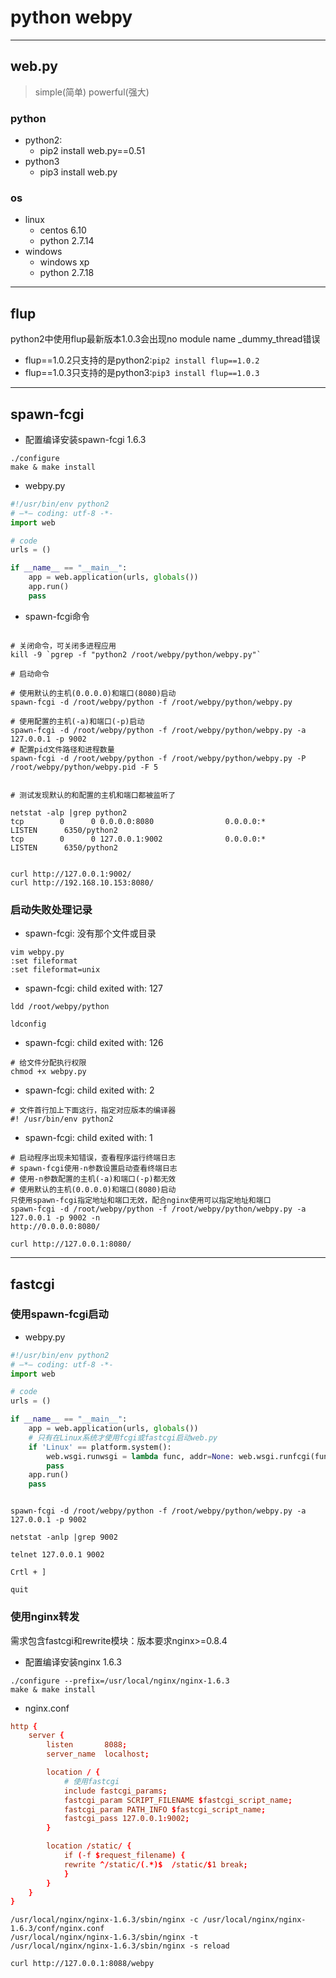 # python webpy

---
## web.py
> simple(简单) powerful(强大)

### python
- python2:
    - pip2 install web.py==0.51
- python3
    - pip3 install web.py



### os
- linux
    - centos 6.10
    - python 2.7.14
- windows
    - windows xp
    - python 2.7.18

---
## flup

python2中使用flup最新版本1.0.3会出现no module name _dummy_thread错误
- flup==1.0.2只支持的是python2:`pip2 install flup==1.0.2`
- flup==1.0.3只支持的是python3:`pip3 install flup==1.0.3`



---
## spawn-fcgi


- 配置编译安装spawn-fcgi 1.6.3
```shell
./configure
make & make install
```

- webpy.py
```py
#!/usr/bin/env python2
# —*— coding: utf-8 -*-
import web

# code
urls = ()

if __name__ == "__main__":
    app = web.application(urls, globals())
    app.run()
    pass
```

- spawn-fcgi命令

```shell

# 关闭命令，可关闭多进程应用
kill -9 `pgrep -f "python2 /root/webpy/python/webpy.py"`

# 启动命令

# 使用默认的主机(0.0.0.0)和端口(8080)启动
spawn-fcgi -d /root/webpy/python -f /root/webpy/python/webpy.py

# 使用配置的主机(-a)和端口(-p)启动
spawn-fcgi -d /root/webpy/python -f /root/webpy/python/webpy.py -a 127.0.0.1 -p 9002
# 配置pid文件路径和进程数量
spawn-fcgi -d /root/webpy/python -f /root/webpy/python/webpy.py -P /root/webpy/python/webpy.pid -F 5


# 测试发现默认的和配置的主机和端口都被监听了

netstat -alp |grep python2
tcp        0      0 0.0.0.0:8080                0.0.0.0:*                   LISTEN      6350/python2
tcp        0      0 127.0.0.1:9002              0.0.0.0:*                   LISTEN      6350/python2


curl http://127.0.0.1:9002/
curl http://192.168.10.153:8080/

```



### 启动失败处理记录

- spawn-fcgi: 没有那个文件或目录
```shell
vim webpy.py
:set fileformat
:set fileformat=unix
```

- spawn-fcgi: child exited with: 127
```shell
ldd /root/webpy/python

ldconfig
```

- spawn-fcgi: child exited with: 126
```shell
# 给文件分配执行权限
chmod +x webpy.py
```

- spawn-fcgi: child exited with: 2
```shell
# 文件首行加上下面这行，指定对应版本的编译器
#! /usr/bin/env python2
```

- spawn-fcgi: child exited with: 1
```shell
# 启动程序出现未知错误，查看程序运行终端日志
# spawn-fcgi使用-n参数设置启动查看终端日志
# 使用-n参数配置的主机(-a)和端口(-p)都无效
# 使用默认的主机(0.0.0.0)和端口(8080)启动
只使用spawn-fcgi指定地址和端口无效，配合nginx使用可以指定地址和端口
spawn-fcgi -d /root/webpy/python -f /root/webpy/python/webpy.py -a 127.0.0.1 -p 9002 -n
http://0.0.0.0:8080/

curl http://127.0.0.1:8080/

```



---
## fastcgi

### 使用spawn-fcgi启动

- webpy.py
```py
#!/usr/bin/env python2
# —*— coding: utf-8 -*-
import web

# code
urls = ()

if __name__ == "__main__":
    app = web.application(urls, globals())
    # 只有在Linux系统才使用fcgi或fastcgi启动web.py
    if 'Linux' == platform.system():
        web.wsgi.runwsgi = lambda func, addr=None: web.wsgi.runfcgi(func, addr)
        pass
    app.run()
    pass
```
```shell

spawn-fcgi -d /root/webpy/python -f /root/webpy/python/webpy.py -a 127.0.0.1 -p 9002

netstat -anlp |grep 9002

telnet 127.0.0.1 9002

Crtl + ]

quit
```

### 使用nginx转发


需求包含fastcgi和rewrite模块：版本要求nginx>=0.8.4


- 配置编译安装nginx 1.6.3
```shell
./configure --prefix=/usr/local/nginx/nginx-1.6.3
make & make install
```

- nginx.conf
```conf
http {
    server {
        listen       8088;
        server_name  localhost;

        location / {
            # 使用fastcgi
            include fastcgi_params;
            fastcgi_param SCRIPT_FILENAME $fastcgi_script_name;
            fastcgi_param PATH_INFO $fastcgi_script_name;
            fastcgi_pass 127.0.0.1:9002;
        }

        location /static/ {
            if (-f $request_filename) {
            rewrite ^/static/(.*)$  /static/$1 break;
            }
        }
    }
}
```
```
/usr/local/nginx/nginx-1.6.3/sbin/nginx -c /usr/local/nginx/nginx-1.6.3/conf/nginx.conf
/usr/local/nginx/nginx-1.6.3/sbin/nginx -t
/usr/local/nginx/nginx-1.6.3/sbin/nginx -s reload

curl http://127.0.0.1:8088/webpy

```

